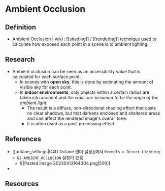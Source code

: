 # Ambient Occlusion
## Definition
- [Ambient Occlusion | wiki](https://en.wikipedia.org/wiki/Ambient_occlusion) : [[shading]] / [[rendering]] technique used to calculate how exposed each point in a scene is to ambient lighting.

## Research
- Ambient occlusion can be seen as an accessibility value that is calculated for each surface point.
	- In scenes with **open sky**, this is done by estimating the amount of visible sky for each point.
	- In **indoor environments**, only objects within a certain radius are taken into account and *the walls are assumed to be the origin of the ambient light*.
		- The result is a diffuse, non-directional shading effect that casts no clear shadows, but that darkens enclosed and sheltered areas and can affect the rendered image's overall tone.
		- It is often used as a post-processing effect. 

## References
- [[octane_settings|C4D Octane 렌더 설정]]에서 `Kernels > Direct Lighting > GI_AMBIENT_OCCLUSION` 설정이 있음
	- ![[Pasted image 20230412164304.png|500]]
- 

## Resources